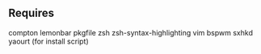 ## Requires
compton
lemonbar
pkgfile
zsh
zsh-syntax-highlighting
vim
bspwm
sxhkd
yaourt (for install script)

